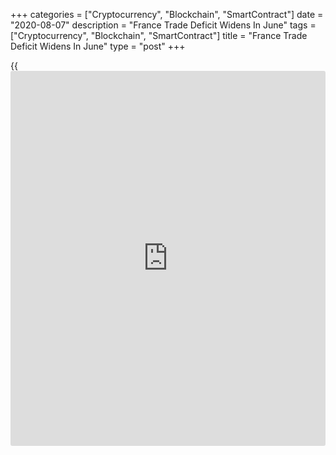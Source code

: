 +++
categories = ["Cryptocurrency", "Blockchain", "SmartContract"]
date = "2020-08-07"
description = "France Trade Deficit Widens In June"
tags = ["Cryptocurrency", "Blockchain", "SmartContract"]
title = "France Trade Deficit Widens In June"
type = "post"
+++

{{<iframe id="large-banner" src="https://www.bounty.group/#slide=12.0" width="100%" height="600" scrolling="no" style="border: 0px solid rgb(216, 221, 230); border-radius: 3px;">}}

France's foreign trade activity continued to recover in June after the
Covid-19 pandemic with the trade deficit widened to set a monthly record
as imports exceeded exports, the French Customs said Friday.

The trade deficit increased to EUR 7.955 billion from EUR 5.588 billion
in the same month last year. In May, the shortfall was EUR 7.458
billion.

Imports returned to 85 percent and exports to 75 percent of their
average level for 2019, the agency said.  
  
In June, imports decreased 27 percent year-on-year and exports fell 34.6
percent. Compared to the previous month, imports rose 14.8 percent and
exports grew 16.9 percent.  
  
In the June quarter, exports decreased 28.9 percent from the previous
three months and imports fell 20.7 percent.  
  
The energy deficit was largely unchanged in June, the agency said.

For comments and feedback [contact](https://www.playgroundfx.com/contact/): editorial@rtt[news](https://www.letsplayfx.com/blog/forex-news-website/).com

[Economic News][1]

 **What parts of the world are seeing the best (and worst) economic
performances lately? Click[here][2] to check out our [Econ Scorecard][2]
and find out! See up-to-the-moment [ranking](https://www.playgroundfx.com/blog/crypto-exchange-ranking/)s for the best and worst
performers in [GDP][3], [unemployment rate][4], [inflation][5] and much
more.**

   1. www.rtt[news](https://www.letsplayfx.com/blog/forex-news-website/).com/Content/EconomicNews.aspx
   2. www.rtt[news](https://www.letsplayfx.com/blog/forex-news-website/).com/economic-scorecard/world-rank/retail-sales/highest-performance.aspx
   3. www.rtt[news](https://www.letsplayfx.com/blog/forex-news-website/).com/economic-scorecard/world-rank/GDP/highest-performance.aspx
   4. www.rtt[news](https://www.letsplayfx.com/blog/forex-news-website/).com/economic-scorecard/world-rank/unemployment-rate/lowest-performance.aspx
   5. www.rtt[news](https://www.letsplayfx.com/blog/forex-news-website/).com/economic-scorecard/world-rank/CPI/highest-performance.aspx